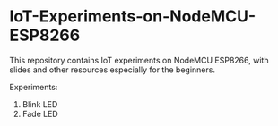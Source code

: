 # IoT-Experiments-on-NodeMCU-ESP8266
This repository contains IoT experiments on NodeMCU ESP8266, with slides and other resources especially for the beginners.

Experiments:
1. Blink LED
2. Fade LED
